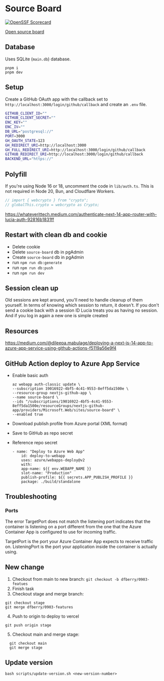# Source Board

[![OpenSSF Scorecard](https://api.scorecard.dev/projects/github.com/dfberry/source-board/badge)](https://scorecard.dev/viewer/?uri=github.com/dfberry/source-board)

[Open source board](https://open-source-board.com/)

## Database

Uses SQLite (`main.db`) database.

```
pnpm i
pnpm dev
```

## Setup

Create a GitHub OAuth app with the callback set to `http://localhost:3000/login/github/callback` and create an `.env` file.

```bash
GITHUB_CLIENT_ID=""
GITHUB_CLIENT_SECRET=""
ENC_KEY=""
ENC_IV=""
DB_URL="postgresql://"
PORT=3000
GH_OAUTH_STATE=123
GH_REDIRECT_URI=http://localhost:3000
GH_FULL_REDIRECT_URI=http://localhost:3000/login/github/callback
GITHUB_REDIRECT_URI=http://localhost:3000/login/github/callback
BACKEND_URL="https://"
```

## Polyfill

If you're using Node 16 or 18, uncomment the code in `lib/auth.ts`. This is not required in Node 20, Bun, and Cloudflare Workers.

```ts
// import { webcrypto } from "crypto";
// globalThis.crypto = webcrypto as Crypto;
```

https://whateverittech.medium.com/authenticate-next-14-app-router-with-lucia-auth-92816b1831ff

## Restart with clean db and cookie

- Delete cookie
- Delete `source-board` db in pgAdmin
- Create `source-board` db in pgAdmin
- run `npm run db:generate`
- run `npm run db:push`
- run `npm run dev`

## Session clean up

Old sessions are kept around, you'll need to handle cleanup of them yourself. In terms of knowing which session to return, it doesn't. If you don't send a cookie back with a session ID Lucia treats you as having no session. And if you log in again a new one is simple created

## Resources

https://medium.com/@dileepa.mabulage/deploying-a-next-js-14-app-to-azure-app-service-using-github-actions-f5119a56e9f4

## GitHub Action deploy to Azure App Service

- Enable basic auth

  ```
  az webapp auth-classic update \
  --subscription 19016922-4bf5-4c41-9553-8eff5da1500e \
  --resource-group nextjs-github-app \
  --name source-board \
  --ids "/subscriptions/19016922-4bf5-4c41-9553-8eff5da1500e/resourceGroups/nextjs-github-app/providers/Microsoft.Web/sites/source-board" \
  --enabled true
  ```

- Download publish profile from Azure portal (XML format)
- Save to GitHub as repo secret
- Reference repo secret

  ```
  - name: "Deploy to Azure Web App"
      id: deploy-to-webapp
      uses: azure/webapps-deploy@v2
      with:
      app-name: ${{ env.WEBAPP_NAME }}
      slot-name: "Production"
      publish-profile: ${{ secrets.APP_PUBLISH_PROFILE }}
      package: ./build/standalone
  ```

## Troubleshooting

### Ports

The error TargetPort does not match the listening port indicates that the container is listening on a port different from the one that the Azure Container App is configured to use for incoming traffic.

TargetPort is the port your Azure Container App expects to receive traffic on.
ListeningPort is the port your application inside the container is actually using.

## New change

1. Checkout from main to new branch: `git checkout -b dfberry/0903-featues`
2. Finish task
3. Checkout stage and merge branch:

```
git checkout stage
git merge dfberry/0903-features
```

4. Push to origin to deploy to vercel

```
git push origin stage
```

5. Checkout main and merge stage:

```
  git checkout main
  git merge stage
```

## Update version

```
bash scripts/update-version.sh <new-version-number>
```
